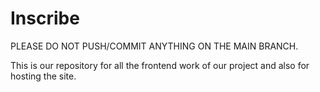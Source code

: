 # Inscribe
PLEASE DO NOT PUSH/COMMIT ANYTHING ON THE MAIN BRANCH.

This is our repository for all the frontend work of our project and also for hosting the site.
